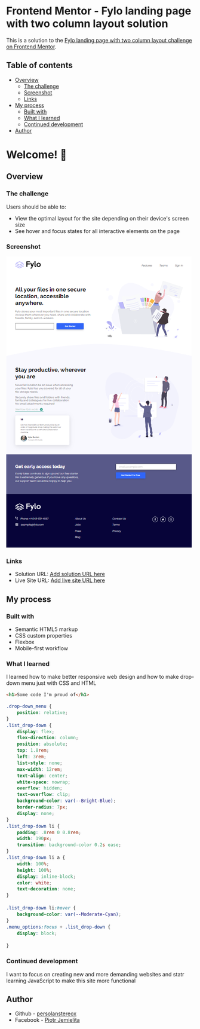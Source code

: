 # Frontend Mentor - Fylo landing page with two column layout solution

This is a solution to the [Fylo landing page with two column layout challenge on Frontend Mentor](https://www.frontendmentor.io/challenges/fylo-landing-page-with-two-column-layout-5ca5ef041e82137ec91a50f5). 

## Table of contents

- [Overview](#overview)
  - [The challenge](#the-challenge)
  - [Screenshot](#screenshot)
  - [Links](#links)
- [My process](#my-process)
  - [Built with](#built-with)
  - [What I learned](#what-i-learned)
  - [Continued development](#continued-development)
- [Author](#author)



# Welcome! 👋

## Overview

### The challenge

Users should be able to:

- View the optimal layout for the site depending on their device's screen size
- See hover and focus states for all interactive elements on the page

### Screenshot

![Screenshot](./images/screenshot.png)

### Links

- Solution URL: [Add solution URL here](https://your-solution-url.com)
- Live Site URL: [Add live site URL here](https://your-live-site-url.com)

## My process

### Built with

- Semantic HTML5 markup
- CSS custom properties
- Flexbox
- Mobile-first workflow

### What I learned

I learned how to make better responsive web design and how to make drop-down menu just with CSS and HTML

```html
<h1>Some code I'm proud of</h1>
```
```css
.drop-down_menu {
    position: relative;
}
.list_drop-down {
    display: flex;
    flex-direction: column;
    position: absolute;
    top: 1.8rem;
    left: 3rem;
    list-style: none;
    max-width: 12rem;
    text-align: center;
    white-space: nowrap;
    overflow: hidden;
    text-overflow: clip;
    background-color: var(--Bright-Blue);
    border-radius: 7px;
    display: none;
}
.list_drop-down li {
    padding: .8rem 0 0.8rem;
    width: 190px;
    transition: background-color 0.2s ease;
}
.list_drop-down li a {
    width: 100%;
    height: 100%;
    display: inline-block;
    color: white;
    text-decoration: none;
}

.list_drop-down li:hover {
    background-color: var(--Moderate-Cyan);
}
.menu_options:focus + .list_drop-down {
    display: block;

}

```

### Continued development

I want to focus on creating new and more demanding websites and statr learning JavaScript to make this site more functional


## Author

- Github - [persolanstereox](https://github.com/persolanstereox)
- Facebook - [Piotr Jemielita](https://www.facebook.com/piotrek.aka.jemlit/)






